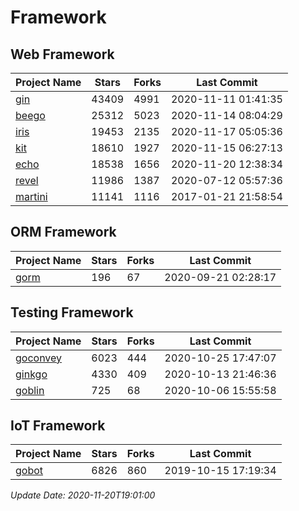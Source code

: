 # Framework

## Web Framework
| Project Name | Stars | Forks | Last Commit |
| ------------ | ----- | ----- | ----------- |
| [gin](https://github.com/gin-gonic/gin) | 43409 | 4991 | 2020-11-11 01:41:35 |
| [beego](https://github.com/astaxie/beego) | 25312 | 5023 | 2020-11-14 08:04:29 |
| [iris](https://github.com/kataras/iris) | 19453 | 2135 | 2020-11-17 05:05:36 |
| [kit](https://github.com/go-kit/kit) | 18610 | 1927 | 2020-11-15 06:27:13 |
| [echo](https://github.com/labstack/echo) | 18538 | 1656 | 2020-11-20 12:38:34 |
| [revel](https://github.com/revel/revel) | 11986 | 1387 | 2020-07-12 05:57:36 |
| [martini](https://github.com/go-martini/martini) | 11141 | 1116 | 2017-01-21 21:58:54 |

## ORM Framework
| Project Name | Stars | Forks | Last Commit |
| ------------ | ----- | ----- | ----------- |
| [gorm](https://github.com/jinzhu/gorm) | 196 | 67 | 2020-09-21 02:28:17 |

## Testing Framework
| Project Name | Stars | Forks | Last Commit |
| ------------ | ----- | ----- | ----------- |
| [goconvey](https://github.com/smartystreets/goconvey) | 6023 | 444 | 2020-10-25 17:47:07 |
| [ginkgo](https://github.com/onsi/ginkgo) | 4330 | 409 | 2020-10-13 21:46:36 |
| [goblin](https://github.com/franela/goblin) | 725 | 68 | 2020-10-06 15:55:58 |

## IoT Framework
| Project Name | Stars | Forks | Last Commit |
| ------------ | ----- | ----- | ----------- |
| [gobot](https://github.com/hybridgroup/gobot) | 6826 | 860 | 2019-10-15 17:19:34 |

*Update Date: 2020-11-20T19:01:00*